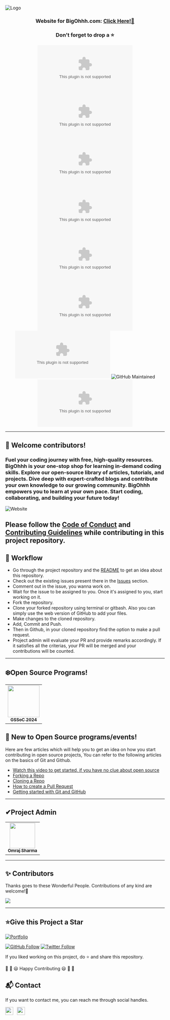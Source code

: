 ![Logo](https://github.com/omrajsharma/bigohhh.com/blob/main/client/public/images/logo.png?raw=true)

<div align="center">

  <h3>Website for BigOhhh.com: <a href="https://bigohhh.com/">Click Here!🚀</a></h3>
  <h3>Don't forget to drop a ⭐</h3>
</div>

<div align="center">

![GitHub contributors](https://img.shields.io/github/contributors/omrajsharma/bigohhh.com?style=for-the-badge&color=blue)
![GitHub Closed issues](https://img.shields.io/github/issues-closed-raw/omrajsharma/bigohhh.com?style=for-the-badge&color=brightgreen)
![GitHub PR Open](https://img.shields.io/github/issues-pr/omrajsharma/bigohhh.com?style=for-the-badge&color=aqua)
![GitHub PR closed](https://img.shields.io/github/issues-pr-closed-raw/omrajsharma/bigohhh.com?style=for-the-badge&color=blue)
![GitHub language count](https://img.shields.io/github/languages/count/omrajsharma/bigohhh.com?style=for-the-badge&color=brightgreen)
![GitHub top language](https://img.shields.io/github/languages/top/omrajsharma/bigohhh.com?style=for-the-badge&color=aqua)
![GitHub last commit](https://img.shields.io/github/last-commit/omrajsharma/bigohhh.com?style=for-the-badge&color=blue)
![GitHub Maintained](https://img.shields.io/badge/Maintained%3F-yes-brightgreen.svg?style=for-the-badge)
![Github Repo Size](https://img.shields.io/github/repo-size/omrajsharma/bigohhh.com?style=for-the-badge&color=aqua)

</div>

---

## 👋 Welcome contributors!

### Fuel your coding journey with free, high-quality resources. BigOhhh is your one-stop shop for learning in-demand coding skills. Explore our open-source library of articles, tutorials, and projects. Dive deep with expert-crafted blogs and contribute your own knowledge to our growing community. BigOhhh empowers you to learn at your own pace. Start coding, collaborating, and building your future today!

![Website](https://github.com/omrajsharma/bigohhh.com/blob/main/client/public/images/image_processing20220419-31825-1yzr3x9.png?raw=true)

## Please follow the [Code of Conduct](https://github.com/omrajsharma/bigohhh.com/blob/main/client/CODE_OF_CONDUCT.md) and [Contributing Guidelines](https://github.com/omrajsharma/bigohhh.com/blob/main/client/CONTRIBUTION.md) while contributing in this project repository.

## 🧮 Workflow

- Go through the project repository and the [README](https://github.com/omrajsharma/bigohhh.com/blob/main/README.md) to get an idea about this repository.
- Check out the existing issues present there in the [Issues](https://github.com/omrajsharma/bigohhh.com/issues) section.
- Comment out in the issue, you wanna work on.
- Wait for the issue to be assigned to you. Once it's assigned to you, start working on it.
- Fork the repository.
- Clone your forked repository using terminal or gitbash. Also you can simply use the web version of GitHub to add your files.
- Make changes to the cloned repository.
- Add, Commit and Push.
- Then in Github, in your cloned repository find the option to make a pull request.
- Project admin will evaluate your PR and provide remarks accordingly. If it satisfies all the criterias, your PR will be merged and your contributions will be counted.

---

## ❄️Open Source Programs!

<table>
<tr>
  
  <td align="center">
<a href="https://gssoc.girlscript.tech/"><img src="https://media.licdn.com/dms/image/C510BAQGSObrO0QPlMQ/company-logo_200_200/0/1630597186826/girlscriptsoc_logo?e=1722470400&v=beta&t=riGIryHFCH81TLbHmS3YZhyuz4ymzuYKgIXY0MpP14M" width=100px height=100px /><br /><sub><b>GSSoC 2024</b></sub></a>
 </td>
</tr>
</table>

## 🤔 New to Open Source programs/events!

Here are few articles which will help you to get an idea on how you start contributing in open source projects,
You can refer to the following articles on the basics of Git and Github.

- [Watch this video to get started, if you have no clue about open source](https://youtu.be/SYtPC9tHYyQ)
- [Forking a Repo](https://help.github.com/en/github/getting-started-with-github/fork-a-repo)
- [Cloning a Repo](https://help.github.com/en/desktop/contributing-to-projects/creating-a-pull-request)
- [How to create a Pull Request](https://opensource.com/article/19/7/create-pull-request-github)
- [Getting started with Git and GitHub](https://towardsdatascience.com/getting-started-with-git-and-github-6fcd0f2d4ac6)

---

<h2>✔Project Admin</h2>

<table>
  <tr>
<td align="center"><a href="https://github.com/omrajsharma"><img src="https://avatars.githubusercontent.com/u/60071210?v=4" width="80px;" alt=""/><br /><sub><b>Omraj Sharma</b></sub></a></td>
  </tr>
</table>

---

<h2>✨ Contributors</h2>

Thanks goes to these Wonderful People. Contributions of any kind are welcome!🚀

<!-- ALL-CONTRIBUTORS-LIST:START - Do not remove or modify this section -->
<!-- prettier-ignore-start -->
<!-- markdownlint-disable -->

<a href="https://github.com/omrajsharma/bigohhh.com/graphs/contributors">
  <img src="https://contrib.rocks/image?repo=omrajsharma/bigohhh.com" />
</a>

<!-- markdownlint-enable -->
<!-- prettier-ignore-end -->

<!-- ALL-CONTRIBUTORS-LIST:END -->

---

<h2>⭐Give this Project a Star</h2>

[![Portfolio](https://img.shields.io/badge/Omraj_Sharma_Portfolio-blue)](https://omrajsharma.github.io/)

[![GitHub Follow](https://img.shields.io/github/followers/omrajsharma?label=Follow%20@omrajsharma&style=social)](https://github.com/omrajsharma)
[![Twitter Follow](https://img.shields.io/twitter/follow/omrajsharma?style=social)](https://twitter.com/om_raj_sharma)

If you liked working on this project, do ⭐ and share this repository.

🎉 🎊 😃 Happy Contributing 😃 🎊 🎉

<h2>📬 Contact</h2>

If you want to contact me, you can reach me through social handles.

<a href="https://twitter.com/om_raj_sharma"><img src="https://seeklogo.com/images/T/twitter-icon-circle-blue-logo-0902F48837-seeklogo.com.png" width="25"></img></a>&nbsp;&nbsp; <a href="https://www.linkedin.com/in/omraj-sharma/"><img src="https://www.felberpr.com/wp-content/uploads/linkedin-logo.png" width="25"></img></a>
